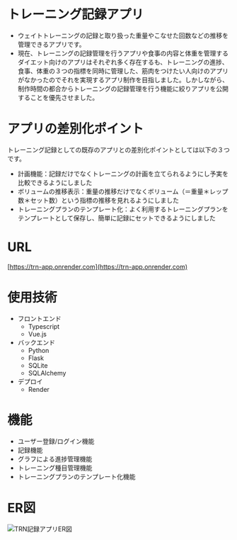 # トレーニング記録アプリ
- ウェイトトレーニングの記録と取り扱った重量やこなせた回数などの推移を管理できるアプリです。
- 現在、トレーニングの記録管理を行うアプリや食事の内容と体重を管理するダイエット向けのアプリはそれぞれ多く存在するも、トレーニングの進捗、食事、体重の３つの指標を同時に管理した、筋肉をつけたい人向けのアプリがなかったのでそれを実現するアプリ制作を目指しました。しかしながら、制作時間の都合からトレーニングの記録管理を行う機能に絞りアプリを公開することを優先させました。

# アプリの差別化ポイント
トレーニング記録としての既存のアプリとの差別化ポイントとしては以下の３つです。
- 計画機能：記録だけでなくトレーニングの計画を立てられるようにし予実を比較できるようにしました
- ボリュームの推移表示：重量の推移だけでなくボリューム（＝重量＊レップ数＊セット数）という指標の推移を見れるようにしました
- トレーニングプランのテンプレート化：よく利用するトレーニングプランをテンプレートとして保存し、簡単に記録にセットできるようにしました


# URL
[https://trn-app.onrender.com](https://trn-app.onrender.com)


# 使用技術
- フロントエンド
  - Typescript
  - Vue.js
- バックエンド
  - Python
  - Flask
  - SQLite
  - SQLAlchemy
- デプロイ
  - Render


# 機能
- ユーザー登録/ログイン機能
- 記録機能
- グラフによる進捗管理機能
- トレーニング種目管理機能
- トレーニングプランのテンプレート化機能


# ER図
![TRN記録アプリER図](https://github.com/user-attachments/assets/0f716f4d-fd6a-401b-aec0-faa914227ef2)
